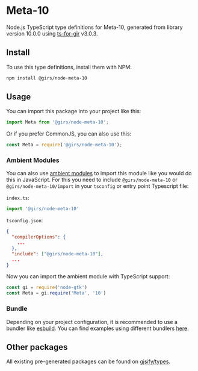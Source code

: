 
# Meta-10

Node.js TypeScript type definitions for Meta-10, generated from library version 10.0.0 using [ts-for-gir](https://github.com/gjsify/ts-for-gir) v3.0.3.


## Install

To use this type definitions, install them with NPM:
```bash
npm install @girs/node-meta-10
```

## Usage

You can import this package into your project like this:
```ts
import Meta from '@girs/node-meta-10';
```

Or if you prefer CommonJS, you can also use this:
```ts
const Meta = require('@girs/node-meta-10');
```

### Ambient Modules

You can also use [ambient modules](https://github.com/gjsify/ts-for-gir/tree/main/packages/cli#ambient-modules) to import this module like you would do this in JavaScript.
For this you need to include `@girs/node-meta-10` or `@girs/node-meta-10/import` in your `tsconfig` or entry point Typescript file:

`index.ts`:
```ts
import '@girs/node-meta-10'
```

`tsconfig.json`:
```json
{
  "compilerOptions": {
    ...
  },
  "include": ["@girs/node-meta-10"],
  ...
}
```

Now you can import the ambient module with TypeScript support: 

```ts
const gi = require('node-gtk')
const Meta = gi.require('Meta', '10')
```


### Bundle

Depending on your project configuration, it is recommended to use a bundler like [esbuild](https://esbuild.github.io/). You can find examples using different bundlers [here](https://github.com/gjsify/ts-for-gir/tree/main/examples).

## Other packages

All existing pre-generated packages can be found on [gjsify/types](https://github.com/gjsify/types).

